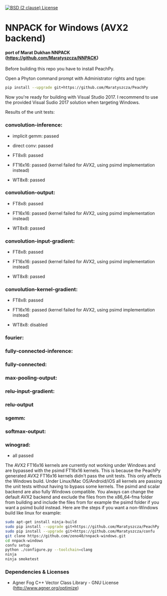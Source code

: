 [![BSD (2 clause) License](https://img.shields.io/badge/License-BSD%202--Clause%20%22Simplified%22%20License-blue.svg)](https://github.com/Maratyszcza/NNPACK/blob/master/LICENSE)
# NNPACK for Windows (AVX2 backend)
#### port of Marat Dukhan NNPACK (https://github.com/Maratyszcza/NNPACK)

Before building this repo you have to install PeachPy.

Open a Phyton command prompt with Administrator rights and type:
  ```bash
pip install --upgrade git+https://github.com/Maratyszcza/PeachPy
```
  
Now you're ready for building with Visual Studio 2017. I recommend to use the provided Visual Sudio 2017 solution when targeting Windows.


Results of the unit tests:

### convolution-inference:

  * implicit gemm:  passed
  
  * direct conv:    passed
  
  * FT8x8:          passed
  
  * FT16x16:        passed (kernel failed for AVX2, using psimd implementation instead)

  * WT8x8:          passed
  
### convolution-output:

  * FT8x8:    passed

  * FT16x16:  passed (kernel failed for AVX2, using psimd implementation instead)

  * WT8x8:    passed


### convolution-input-gradient:

  * FT8x8:    passed

  * FT16x16:  passed (kernel failed for AVX2, using psimd implementation instead)

  * WT8x8:    passed


### convolution-kernel-gradient:

  * FT8x8:    passed

  * FT16x16:  passed (kernel failed for AVX2, using psimd implementation instead)

  * WT8x8:    disabled

 
### fourier:
### fully-connected-inference:
### fully-connected:
### max-pooling-output:
### relu-input-gradient:
### relu-output
### sgemm:
### softmax-output:
### winograd:

  * all passed
 
The AVX2 FT16x16 kernels are currently not working under Windows and are bypassed with the psimd FT16x16 kernels. This is because the PeachPy generated AVX2 FT16x16 kernels didn't pass the unit tests.
This only affects the Windows build. Under Linux/Mac OS/Android/iOS all kernels are passing the unit tests without having to bypass some kernels. The psimd and scalar backend are also fully Windows compatible. 
You always can change the default AVX2 backend and exclude the files from the x86_64-fma folder from building and include the files from for example the psimd folder if you want a psimd build instead.
Here are the steps if you want a non-Windows build like linux for example:
```bash
sudo apt-get install ninja-build
sudo pip install --upgrade git+https://github.com/Maratyszcza/PeachPy
sudo pip install --upgrade git+https://github.com/Maratyszcza/confu
git clone https://github.com/zeno40/nnpack-windows.git
cd nnpack-windows
confu setup
python ./configure.py --toolchain=clang
ninja
ninja smoketest
```

### Dependencies & Licenses
* Agner Fog C++ Vector Class Library - GNU License (http://www.agner.org/optimize)
